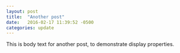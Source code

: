 ```yaml
---
layout: post
title:  "Another post"
date:   2016-02-17 11:39:52 -0500
categories: update
---
```

This is body text for another post, to demonstrate display properties.